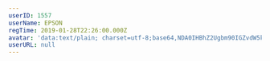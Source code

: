 ```yaml
---
userID: 1557
userName: EPSON
regTime: 2019-01-28T22:26:00.000Z
avatar: 'data:text/plain; charset=utf-8;base64,NDA0IHBhZ2Ugbm90IGZvdW5kCg=='
userURL: null
---
```




